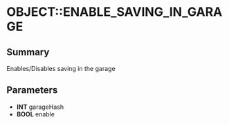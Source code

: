 # OBJECT::ENABLE_SAVING_IN_GARAGE

## Summary
Enables/Disables saving in the garage

## Parameters
* **INT** garageHash
* **BOOL** enable
